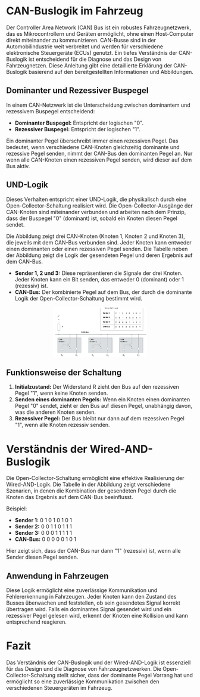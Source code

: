 # CAN-Buslogik im Fahrzeug

Der Controller Area Network (CAN) Bus ist ein robustes Fahrzeugnetzwerk, das es Mikrocontrollern und Geräten ermöglicht, ohne einen Host-Computer direkt miteinander zu kommunizieren. CAN-Busse sind in der Automobilindustrie weit verbreitet und werden für verschiedene elektronische Steuergeräte (ECUs) genutzt. Ein tiefes Verständnis der CAN-Buslogik ist entscheidend für die Diagnose und das Design von Fahrzeugnetzen. Diese Anleitung gibt eine detaillierte Erklärung der CAN-Buslogik basierend auf den bereitgestellten Informationen und Abbildungen.

## Dominanter und Rezessiver Buspegel

In einem CAN-Netzwerk ist die Unterscheidung zwischen dominantem und rezessivem Buspegel entscheidend:

- **Dominanter Buspegel:** Entspricht der logischen "0".
- **Rezessiver Buspegel:** Entspricht der logischen "1".

Ein dominanter Pegel überschreibt immer einen rezessiven Pegel. Das bedeutet, wenn verschiedene CAN-Knoten gleichzeitig dominante und rezessive Pegel senden, nimmt der CAN-Bus den dominanten Pegel an. Nur wenn alle CAN-Knoten einen rezessiven Pegel senden, wird dieser auf dem Bus aktiv.

## UND-Logik

Dieses Verhalten entspricht einer UND-Logik, die physikalisch durch eine Open-Collector-Schaltung realisiert wird. Die Open-Collector-Ausgänge der CAN-Knoten sind miteinander verbunden und arbeiten nach dem Prinzip, dass der Buspegel "0" (dominant) ist, sobald ein Knoten diesen Pegel sendet.

Die Abbildung zeigt drei CAN-Knoten (Knoten 1, Knoten 2 und Knoten 3), die jeweils mit dem CAN-Bus verbunden sind. Jeder Knoten kann entweder einen dominanten oder einen rezessiven Pegel senden. Die Tabelle neben der Abbildung zeigt die Logik der gesendeten Pegel und deren Ergebnis auf dem CAN-Bus.

- **Sender 1, 2 und 3:** Diese repräsentieren die Signale der drei Knoten. Jeder Knoten kann ein Bit senden, das entweder 0 (dominant) oder 1 (rezessiv) ist.
- **CAN-Bus:** Der kombinierte Pegel auf dem Bus, der durch die dominante Logik der Open-Collector-Schaltung bestimmt wird.

<img src="./image/README/1716539577015.png" alt="CAN-Netzwerk" style="max-width:50%; display: block; margin: 0 auto;" />

## Funktionsweise der Schaltung

1. **Initialzustand:** Der Widerstand R zieht den Bus auf den rezessiven Pegel "1", wenn keine Knoten senden.
2. **Senden eines dominanten Pegels:** Wenn ein Knoten einen dominanten Pegel "0" sendet, zieht er den Bus auf diesen Pegel, unabhängig davon, was die anderen Knoten senden.
3. **Rezessiver Pegel:** Der Bus bleibt nur dann auf dem rezessiven Pegel "1", wenn alle Knoten rezessiv senden.

# Verständnis der Wired-AND-Buslogik

Die Open-Collector-Schaltung ermöglicht eine effektive Realisierung der Wired-AND-Logik. Die Tabelle in der Abbildung zeigt verschiedene Szenarien, in denen die Kombination der gesendeten Pegel durch die Knoten das Ergebnis auf dem CAN-Bus beeinflusst.

Beispiel:

- **Sender 1:** 0 1 0 1 0 1 0 1
- **Sender 2:** 0 0 1 1 0 1 1 1
- **Sender 3:** 0 0 0 1 1 1 1 1
- **CAN-Bus:** 0 0 0 0 0 1 0 1

Hier zeigt sich, dass der CAN-Bus nur dann "1" (rezessiv) ist, wenn alle Sender diesen Pegel senden.

## Anwendung in Fahrzeugen

Diese Logik ermöglicht eine zuverlässige Kommunikation und Fehlererkennung in Fahrzeugen. Jeder Knoten kann den Zustand des Busses überwachen und feststellen, ob sein gesendetes Signal korrekt übertragen wird. Falls ein dominantes Signal gesendet wird und ein rezessiver Pegel gelesen wird, erkennt der Knoten eine Kollision und kann entsprechend reagieren.

# Fazit

Das Verständnis der CAN-Buslogik und der Wired-AND-Logik ist essenziell für das Design und die Diagnose von Fahrzeugnetzwerken. Die Open-Collector-Schaltung stellt sicher, dass der dominante Pegel Vorrang hat und ermöglicht so eine zuverlässige Kommunikation zwischen den verschiedenen Steuergeräten im Fahrzeug.
